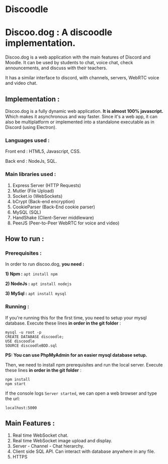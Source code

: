 # Discoodle

# Discoo.dog : A discoodle implementation.

Discoo.dog is a web application with the main features of Discord and Moodle. It can be used by students to chat, voice chat, check announcements, and discuss with their teachers.

It has a similar interface to discord, with channels, servers, WebRTC voice and video chat.

## Implementation :

Discoo.dog is a fully dynamic web application. **It is almost 100% javascript.** Which makes it asynchronous and way faster. Since it's a web app, it can also be multiplatform or implemented into a standalone executable as in Discord (using Electron).

### Languages used :

Front end : HTML5, Javascript, CSS.

Back end : NodeJs, SQL.

### Main libraries used :

1) Express Server (HTTP Requests)
2) Mutler (File Upload)
3) Socket.io (WebSockets)
4) bCrypt (Back-end encryption)
5) CookieParser (Back-End cookie parser)
6) MySQL (SQL)
7) HandShake (Client-Server middleware)
8) PeerJS (Peer-to-Peer WebRTC for voice and video)

## How to run :

### Prerequisites :
In order to run discoo.dog, **you need :**

**1) Npm :** `apt install npm`

**2) NodeJs :** `apt install nodejs`

**3) MySql :** `apt install mysql`

### Running :

If you're running this for the first time, you need to setup your mysql database. Execute these lines **in order in the git folder** :

```
mysql -u root -p
CREATE DATABASE discoodle;
USE discoodle
SOURCE discoodleBDD.sql
```

**PS: You can use PhpMyAdmin for an easier mysql database setup.** 

Then, we need to install npm prerequisites and run the local server. Execute these lines **in order in the git folder** :
```
npm install
npm start
```

If the console logs `Server started`, we can open a web browser and type the url: 

`localhost:5000`

## Main Features :

1) Real time WebSocket chat.
2) Real time WebSocket image upload and display.
3) Server - Channel - Chat hierarchy.
4) Client side SQL API. Can interact with database anywhere in any file.
5) HTTPS
